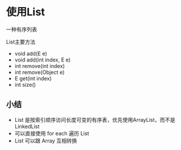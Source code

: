 # 使用List

一种有序列表

List<E>主要方法
- void add(E e)
- void add(int index, E e)
- int remove(int index)
- int remove(Object e)
- E get(int index)
- int size()

## 小结
- List 是按索引顺序访问长度可变的有序表，优先使用ArrayList，而不是LinkedList
- 可以直接使用 for each 遍历 List
- List 可以跟 Array 互相转换